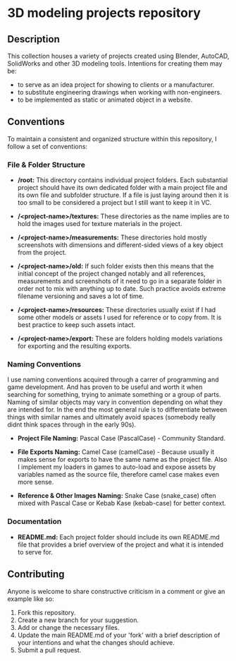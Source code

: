 # 3D modeling projects repository

## Description

This collection houses a variety of projects created using Blender, AutoCAD, SolidWorks and other 3D modeling tools.
Intentions for creating them may be:

- to serve as an idea project for showing to clients or a manufacturer.
- to substitute engineering drawings when working with non-engineers.
- to be implemented as static or animated object in a website.

## Conventions

To maintain a consistent and organized structure within this repository, I follow a set of conventions:

### File & Folder Structure

- **/root:** This directory contains individual project folders. Each substantial project should have its own dedicated folder with a main project file and its own file and subfolder structure. If a file is just laying around then it is too small to be considered a project but I still want to keep it in VC.

- **/\<project-name>/textures:** These directories as the name implies are to hold the images used for texture materials in the project.

- **/\<project-name>/measurements:** These directories hold mostly screenshots with dimensions and different-sided views of a key object from the project.

- **/\<project-name>/old:** If such folder exists then this means that the initial concept of the project changed notably and all references, measurements and screenshots of it need to go in a separate folder in order not to mix with anything up to date. Such practice avoids extreme filename versioning and saves a lot of time.

- **/\<project-name>/resources:** These directories usually exist if I had some other models or assets I used for reference or to copy from. It is best practice to keep such assets intact.

- **/\<project-name>/export:** These are folders holding models variations for exporting and the resulting exports.

### Naming Conventions

I use naming conventions acquired through a carrer of programming and game development. And has proven to be useful and worth it when searching for something, trying to animate something or a group of parts. Naming of similar objects may vary in convention depending on what they are intended for. In the end the most general rule is to differentiate between things with similar names and ultimately avoid spaces (somebody really didnt think spaces through in the early 90s).

- **Project File Naming:** Pascal Case (PascalCase) - Community Standard.

- **File Exports Naming:** Camel Case (camelCase) - Because usually it makes sense for exports to have the same name as the project file. Also I implement my loaders in games to auto-load and expose assets by variables named as the source file, therefore camel case makes even more sense.

- **Reference & Other Images Naming:** Snake Case (snake_case) often mixed with Pascal Case or Kebab Kase (kebab-case) for better context.

### Documentation

- **README.md:** Each project folder should include its own README.md file that provides a brief overview of the project and what it is intended to serve for.

## Contributing

Anyone is welcome to share constructive criticism in a comment or give an example like so:

1. Fork this repository.
2. Create a new branch for your suggestion.
3. Add or change the necessary files.
4. Update the main README.md of your 'fork' with a brief description of your intentions and what the changes should achieve.
5. Submit a pull request.
